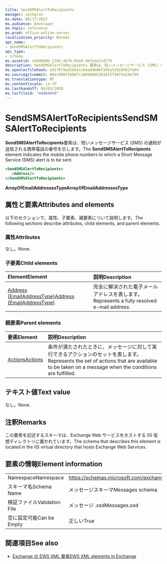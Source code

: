 ```yaml
---
title: SendSMSAlertToRecipients
manager: sethgros
ms.date: 09/17/2015
ms.audience: Developer
ms.topic: reference
ms.prod: office-online-server
localization_priority: Normal
api_name:
- SendSMSAlertToRecipients
api_type:
- schema
ms.assetid: c4dd000b-11b6-4b7b-91e0-dbfeae11d770
description: SendSMSAlertToRecipients 要素は、短いメッセージサービス (SMS) の通知が送信される携帯電話の番号を示します。
ms.openlocfilehash: ed17bf9ad20a51cbead4b86f385a53d19562fa64
ms.sourcegitcommit: 88ec988f2bb67c1866d06b361615f3674a24e795
ms.translationtype: MT
ms.contentlocale: ja-JP
ms.lasthandoff: 06/03/2020
ms.locfileid: "44464848"
---
```

# <a name="sendsmsalerttorecipients"></a><span data-ttu-id="acc5c-103">SendSMSAlertToRecipients</span><span class="sxs-lookup"><span data-stu-id="acc5c-103">SendSMSAlertToRecipients</span></span>

<span data-ttu-id="acc5c-104">**SendSMSAlertToRecipients**要素は、短いメッセージサービス (SMS) の通知が送信される携帯電話の番号を示します。</span><span class="sxs-lookup"><span data-stu-id="acc5c-104">The **SendSMSAlertToRecipients** element indicates the mobile phone numbers to which a Short Message Service (SMS) alert is to be sent.</span></span> 
  
```XML
<SendSMSAlertToRecipients>
   <Address/>
</SendSMSAlertToRecipients>
```

 <span data-ttu-id="acc5c-105">**ArrayOfEmailAddressesType**</span><span class="sxs-lookup"><span data-stu-id="acc5c-105">**ArrayOfEmailAddressesType**</span></span>
## <a name="attributes-and-elements"></a><span data-ttu-id="acc5c-106">属性と要素</span><span class="sxs-lookup"><span data-stu-id="acc5c-106">Attributes and elements</span></span>

<span data-ttu-id="acc5c-107">以下のセクションで、属性、子要素、親要素について説明します。</span><span class="sxs-lookup"><span data-stu-id="acc5c-107">The following sections describe attributes, child elements, and parent elements.</span></span>
  
### <a name="attributes"></a><span data-ttu-id="acc5c-108">属性</span><span class="sxs-lookup"><span data-stu-id="acc5c-108">Attributes</span></span>

<span data-ttu-id="acc5c-109">なし。</span><span class="sxs-lookup"><span data-stu-id="acc5c-109">None.</span></span>
  
### <a name="child-elements"></a><span data-ttu-id="acc5c-110">子要素</span><span class="sxs-lookup"><span data-stu-id="acc5c-110">Child elements</span></span>

|<span data-ttu-id="acc5c-111">**Element**</span><span class="sxs-lookup"><span data-stu-id="acc5c-111">**Element**</span></span>|<span data-ttu-id="acc5c-112">**説明**</span><span class="sxs-lookup"><span data-stu-id="acc5c-112">**Description**</span></span>|
|:-----|:-----|
|[<span data-ttu-id="acc5c-113">Address (EmailAddressType)</span><span class="sxs-lookup"><span data-stu-id="acc5c-113">Address (EmailAddressType)</span></span>](address-emailaddresstype.md) <br/> |<span data-ttu-id="acc5c-114">完全に解決された電子メールアドレスを表します。</span><span class="sxs-lookup"><span data-stu-id="acc5c-114">Represents a fully resolved e-mail address.</span></span>  <br/> |
   
### <a name="parent-elements"></a><span data-ttu-id="acc5c-115">親要素</span><span class="sxs-lookup"><span data-stu-id="acc5c-115">Parent elements</span></span>

|<span data-ttu-id="acc5c-116">**要素**</span><span class="sxs-lookup"><span data-stu-id="acc5c-116">**Element**</span></span>|<span data-ttu-id="acc5c-117">**説明**</span><span class="sxs-lookup"><span data-stu-id="acc5c-117">**Description**</span></span>|
|:-----|:-----|
|[<span data-ttu-id="acc5c-118">Actions</span><span class="sxs-lookup"><span data-stu-id="acc5c-118">Actions</span></span>](actions.md) <br/> |<span data-ttu-id="acc5c-119">条件が満たされたときに、メッセージに対して実行できるアクションのセットを表します。</span><span class="sxs-lookup"><span data-stu-id="acc5c-119">Represents the set of actions that are available to be taken on a message when the conditions are fulfilled.</span></span>  <br/> |
   
## <a name="text-value"></a><span data-ttu-id="acc5c-120">テキスト値</span><span class="sxs-lookup"><span data-stu-id="acc5c-120">Text value</span></span>

<span data-ttu-id="acc5c-121">なし。</span><span class="sxs-lookup"><span data-stu-id="acc5c-121">None.</span></span>
  
## <a name="remarks"></a><span data-ttu-id="acc5c-122">注釈</span><span class="sxs-lookup"><span data-stu-id="acc5c-122">Remarks</span></span>

<span data-ttu-id="acc5c-123">この要素を記述するスキーマは、Exchange Web サービスをホストする IIS 仮想ディレクトリに置かれています。</span><span class="sxs-lookup"><span data-stu-id="acc5c-123">The schema that describes this element is located in the IIS virtual directory that hosts Exchange Web Services.</span></span>
  
## <a name="element-information"></a><span data-ttu-id="acc5c-124">要素の情報</span><span class="sxs-lookup"><span data-stu-id="acc5c-124">Element information</span></span>

|||
|:-----|:-----|
|<span data-ttu-id="acc5c-125">Namespace</span><span class="sxs-lookup"><span data-stu-id="acc5c-125">Namespace</span></span>  <br/> |https://schemas.microsoft.com/exchange/services/2006/messages  <br/> |
|<span data-ttu-id="acc5c-126">スキーマ名</span><span class="sxs-lookup"><span data-stu-id="acc5c-126">Schema Name</span></span>  <br/> |<span data-ttu-id="acc5c-127">メッセージスキーマ</span><span class="sxs-lookup"><span data-stu-id="acc5c-127">Messages schema</span></span>  <br/> |
|<span data-ttu-id="acc5c-128">検証ファイル</span><span class="sxs-lookup"><span data-stu-id="acc5c-128">Validation File</span></span>  <br/> |<span data-ttu-id="acc5c-129">メッセージ .xsd</span><span class="sxs-lookup"><span data-stu-id="acc5c-129">Messages.xsd</span></span>  <br/> |
|<span data-ttu-id="acc5c-130">空に設定可能</span><span class="sxs-lookup"><span data-stu-id="acc5c-130">Can be Empty</span></span>  <br/> |<span data-ttu-id="acc5c-131">正しい</span><span class="sxs-lookup"><span data-stu-id="acc5c-131">True</span></span>  <br/> |
   
## <a name="see-also"></a><span data-ttu-id="acc5c-132">関連項目</span><span class="sxs-lookup"><span data-stu-id="acc5c-132">See also</span></span>



- [<span data-ttu-id="acc5c-133">Exchange の EWS XML 要素</span><span class="sxs-lookup"><span data-stu-id="acc5c-133">EWS XML elements in Exchange</span></span>](ews-xml-elements-in-exchange.md)

